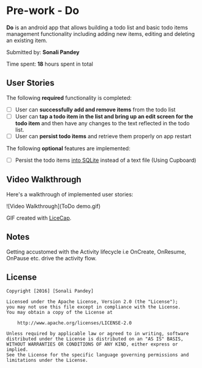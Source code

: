 # Pre-work - Do

**Do** is an android app that allows building a todo list and basic todo items management functionality including adding new items, editing and deleting an existing item.

Submitted by: **Sonali Pandey**

Time spent: **18** hours spent in total

## User Stories

The following **required** functionality is completed:

* [ ] User can **successfully add and remove items** from the todo list
* [ ] User can **tap a todo item in the list and bring up an edit screen for the todo item** and then have any changes to the text reflected in the todo list.
* [ ] User can **persist todo items** and retrieve them properly on app restart

The following **optional** features are implemented:

* [ ] Persist the todo items [into SQLite](http://guides.codepath.com/android/Persisting-Data-to-the-Device#sqlite) instead of a text file (Using Cupboard)


## Video Walkthrough

Here's a walkthrough of implemented user stories:

![Video Walkthrough](ToDo demo.gif)

GIF created with [LiceCap](http://www.cockos.com/licecap/).

## Notes

Getting accustomed with the Activity lifecycle i.e OnCreate, OnResume, OnPause etc. drive the activity flow.



## License

    Copyright [2016] [Sonali Pandey]

    Licensed under the Apache License, Version 2.0 (the "License");
    you may not use this file except in compliance with the License.
    You may obtain a copy of the License at

        http://www.apache.org/licenses/LICENSE-2.0

    Unless required by applicable law or agreed to in writing, software
    distributed under the License is distributed on an "AS IS" BASIS,
    WITHOUT WARRANTIES OR CONDITIONS OF ANY KIND, either express or implied.
    See the License for the specific language governing permissions and
    limitations under the License.


